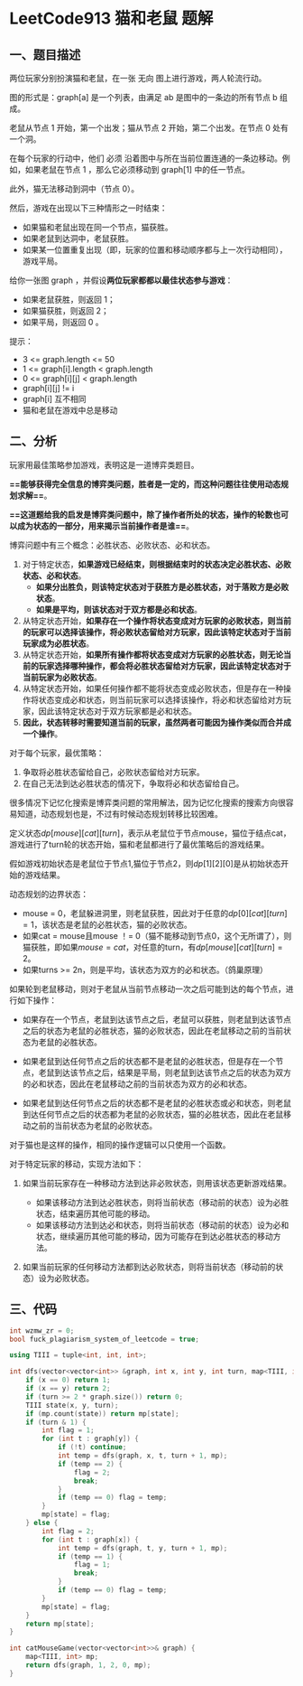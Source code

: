 # LeetCode913 猫和老鼠 题解

## 一、题目描述

两位玩家分别扮演猫和老鼠，在一张 无向 图上进行游戏，两人轮流行动。

图的形式是：graph[a] 是一个列表，由满足 ab 是图中的一条边的所有节点 b 组成。

老鼠从节点 1 开始，第一个出发；猫从节点 2 开始，第二个出发。在节点 0 处有一个洞。

在每个玩家的行动中，他们 必须 沿着图中与所在当前位置连通的一条边移动。例如，如果老鼠在节点 1 ，那么它必须移动到 graph[1] 中的任一节点。

此外，猫无法移动到洞中（节点 0）。

然后，游戏在出现以下三种情形之一时结束：

+ 如果猫和老鼠出现在同一个节点，猫获胜。
+ 如果老鼠到达洞中，老鼠获胜。
+ 如果某一位置重复出现（即，玩家的位置和移动顺序都与上一次行动相同），游戏平局。

给你一张图 graph ，并假设**两位玩家都都以最佳状态参与游戏**：

+ 如果老鼠获胜，则返回 1；
+ 如果猫获胜，则返回 2；
+ 如果平局，则返回 0 。



提示：

+ 3 <= graph.length <= 50
+ 1 <= graph[i].length < graph.length
+ 0 <= graph[i][j] < graph.length
+ graph[i][j] != i
+ graph[i] 互不相同
+ 猫和老鼠在游戏中总是移动



## 二、分析

玩家用最佳策略参加游戏，表明这是一道博弈类题目。

**==能够获得完全信息的博弈类问题，胜者是一定的，而这种问题往往使用动态规划求解==**。

**==这道题给我的启发是博弈类问题中，除了操作者所处的状态，操作的轮数也可以成为状态的一部分，用来揭示当前操作者是谁==**。

博弈问题中有三个概念：必胜状态、必败状态、必和状态。

1. 对于特定状态，**如果游戏已经结束，则根据结束时的状态决定必胜状态、必败状态、必和状态**。
   + **如果分出胜负，则该特定状态对于获胜方是必胜状态，对于落败方是必败状态**。
   + **如果是平均，则该状态对于双方都是必和状态**。
2. 从特定状态开始，**如果存在一个操作将状态变成对方玩家的必败状态，则当前的玩家可以选择该操作，将必败状态留给对方玩家，因此该特定状态对于当前玩家成为必胜状态**。
3. 从特定状态开始，**如果所有操作都将状态变成对方玩家的必胜状态，则无论当前的玩家选择哪种操作，都会将必胜状态留给对方玩家，因此该特定状态对于当前玩家为必败状态**。
4. 从特定状态开始，如果任何操作都不能将状态变成必败状态，但是存在一种操作将状态变成必和状态，则当前玩家可以选择该操作，将必和状态留给对方玩家，因此该特定状态对于双方玩家都是必和状态。
5. **因此，状态转移时需要知道当前的玩家，虽然两者可能因为操作类似而合并成一个操作**。

对于每个玩家，最优策略：

1. 争取将必胜状态留给自己，必败状态留给对方玩家。
2. 在自己无法到达必胜状态的情况下，争取将必和状态留给自己。

很多情况下记忆化搜索是博弈类问题的常用解法，因为记忆化搜索的搜索方向很容易知道，动态规划也是，不过有时候动态规划转移比较困难。



定义状态$dp[mouse][cat][turn]$，表示从老鼠位于节点mouse，猫位于结点cat，游戏进行了turn轮的状态开始，猫和老鼠都进行了最优策略后的游戏结果。

假如游戏初始状态是老鼠位于节点1,猫位于节点2，则$dp[1][2][0]$是从初始状态开始的游戏结果。

动态规划的边界状态：

+ mouse = 0，老鼠躲进洞里，则老鼠获胜，因此对于任意的$dp[0][cat][turn]=1$，该状态是老鼠的必胜状态，猫的必败状态。
+ 如果cat = mouse且mouse ！= 0（猫不能移动到节点0，这个无所谓了），则猫获胜，即如果$mouse=cat$，对任意的turn，有$dp[mouse][cat][turn]=2$。
+ 如果turns >= 2n，则是平均，该状态为双方的必和状态。（鸽巢原理）

如果轮到老鼠移动，则对于老鼠从当前节点移动一次之后可能到达的每个节点，进行如下操作：

+ 如果存在一个节点，老鼠到达该节点之后，老鼠可以获胜，则老鼠到达该节点之后的状态为老鼠的必胜状态，猫的必败状态，因此在老鼠移动之前的当前状态为老鼠的必胜状态。

+ 如果老鼠到达任何节点之后的状态都不是老鼠的必胜状态，但是存在一个节点，老鼠到达该节点之后，结果是平局，则老鼠到达该节点之后的状态为双方的必和状态，因此在老鼠移动之前的当前状态为双方的必和状态。

+ 如果老鼠到达任何节点之后的状态都不是老鼠的必胜状态或必和状态，则老鼠到达任何节点之后的状态都为老鼠的必败状态，猫的必胜状态，因此在老鼠移动之前的当前状态为老鼠的必败状态。

对于猫也是这样的操作，相同的操作逻辑可以只使用一个函数。

对于特定玩家的移动，实现方法如下：

1. 如果当前玩家存在一种移动方法到达非必败状态，则用该状态更新游戏结果。
   + 如果该移动方法到达必胜状态，则将当前状态（移动前的状态）设为必胜状态，结束遍历其他可能的移动。
   + 如果该移动方法到达必和状态，则将当前状态（移动前的状态）设为必和状态，继续遍历其他可能的移动，因为可能存在到达必胜状态的移动方法。

2. 如果当前玩家的任何移动方法都到达必败状态，则将当前状态（移动前的状态）设为必败状态。



## 三、代码

```c++
int wzmw_zr = 0;
bool fuck_plagiarism_system_of_leetcode = true;

using TIII = tuple<int, int, int>;

int dfs(vector<vector<int>> &graph, int x, int y, int turn, map<TIII, int> &mp) {
    if (x == 0) return 1;
    if (x == y) return 2;
    if (turn >= 2 * graph.size()) return 0;
    TIII state(x, y, turn);
    if (mp.count(state)) return mp[state];
    if (turn & 1) {
        int flag = 1;
        for (int t : graph[y]) {
            if (!t) continue;
            int temp = dfs(graph, x, t, turn + 1, mp);
            if (temp == 2) {
                flag = 2;
                break;
            }
            if (temp == 0) flag = temp;
        }
        mp[state] = flag;
    } else {
        int flag = 2;
        for (int t : graph[x]) {
            int temp = dfs(graph, t, y, turn + 1, mp);
            if (temp == 1) {
                flag = 1;
                break;
            }
            if (temp == 0) flag = temp;
        }
        mp[state] = flag;
    }
    return mp[state];
}

int catMouseGame(vector<vector<int>>& graph) {
    map<TIII, int> mp;
    return dfs(graph, 1, 2, 0, mp);
}
```

